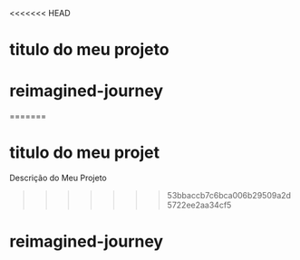<<<<<<< HEAD
# titulo do meu projeto
# reimagined-journey
=======
# titulo do meu projet

Descrição do Meu Projeto
>>>>>>> 53bbaccb7c6bca006b29509a2d5722ee2aa34cf5
# reimagined-journey
